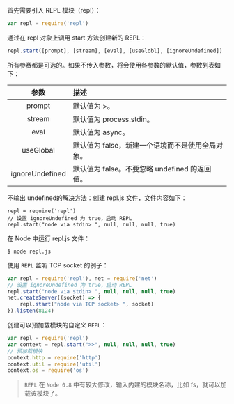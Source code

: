 首先需要引入 REPL 模块（repl）：

```js
var repl = require('repl')
```

通过在 repl 对象上调用 start 方法创建新的 REPL：

```js
repl.start([prompt], [stream], [eval], [useGlobl], [ignoreUndefined])
```

所有参赛都是可选的。如果不传入参数，将会使用各参数的默认值，参数列表如下：

| 参数 | 描述 |
| :-: | :- |
| prompt | 默认值为 >。 |
| stream | 默认值为 process.stdin。 |
| eval | 默认值为 async。 |
| useGlobal | 默认值为 false，新建一个语境而不是使用全局对象。 |
| ignoreUndefined | 默认值为 false。不要忽略 undefined 的返回值。 |

不输出 undefined的解决方法：创建 repl.js 文件，文件内容如下：

```
repl = require('repl')
// 设置 ignoreUndefined 为 true，启动 REPL
repl.start("node via stdin> ", null, null, null, true)
```

在 Node 中运行 repl.js 文件：

```console
$ node repl.js
```

使用 `REPL` 监听 TCP socket 的例子：

```js
var repl = require('repl'), net = require('net')
// 设置 ignoreUndefined 为 true，启动 REPL
repl.start("node via stdin> ", null, null, null, true)
net.createServer((socket) => {
    repl.start("node via TCP socket> ", socket)
}).listen(8124)
```

创建可以预加载模块的自定义 `REPL`：

```js
var repl = require('repl')
var context = repl.start(">>", null, null, null, true)
// 预加载模块
context.http = require('http')
context.util = require('util')
context.os = require('os')
```

> `REPL` 在 `Node 0.8` 中有较大修改，输入内建的模块名称，比如 fs，就可以加载该模块了。
